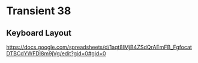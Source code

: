 # Transient 38

## Keyboard Layout
https://docs.google.com/spreadsheets/d/1aqt8lMjB4ZSdQrAEmFB_FgfocatDTBCdYWFDI8m9jVg/edit?gid=0#gid=0